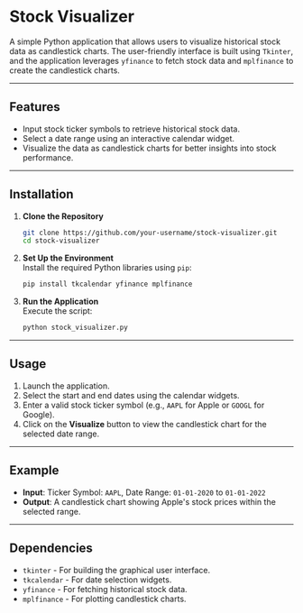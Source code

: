 # Stock Visualizer  

A simple Python application that allows users to visualize historical stock data as candlestick charts. The user-friendly interface is built using `Tkinter`, and the application leverages `yfinance` to fetch stock data and `mplfinance` to create the candlestick charts.  

---

## Features  

- Input stock ticker symbols to retrieve historical stock data.  
- Select a date range using an interactive calendar widget.  
- Visualize the data as candlestick charts for better insights into stock performance.  

---

## Installation  

1. **Clone the Repository**  
   ```bash  
   git clone https://github.com/your-username/stock-visualizer.git  
   cd stock-visualizer  
   ```  

2. **Set Up the Environment**  
   Install the required Python libraries using `pip`:  
   ```bash  
   pip install tkcalendar yfinance mplfinance  
   ```  

3. **Run the Application**  
   Execute the script:  
   ```bash  
   python stock_visualizer.py  
   ```  

---

## Usage  

1. Launch the application.  
2. Select the start and end dates using the calendar widgets.  
3. Enter a valid stock ticker symbol (e.g., `AAPL` for Apple or `GOOGL` for Google).  
4. Click on the **Visualize** button to view the candlestick chart for the selected date range.  

---

## Example  

- **Input**: Ticker Symbol: `AAPL`, Date Range: `01-01-2020` to `01-01-2022`  
- **Output**: A candlestick chart showing Apple's stock prices within the selected range.  

---

## Dependencies  

- `tkinter` - For building the graphical user interface.  
- `tkcalendar` - For date selection widgets.  
- `yfinance` - For fetching historical stock data.  
- `mplfinance` - For plotting candlestick charts.  
